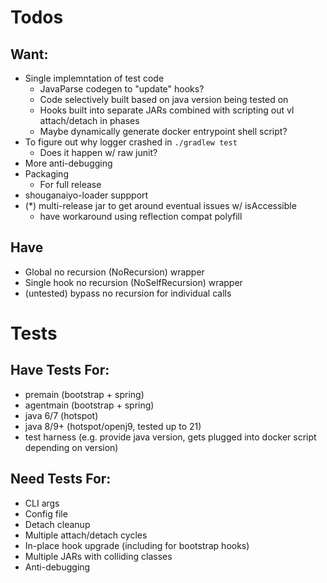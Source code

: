 # Todos

## Want:

* Single implemntation of test code
    * JavaParse codegen to "update" hooks?
    * Code selectively built based on java version being tested on
    * Hooks built into separate JARs combined with scripting out vl attach/detach in phases
    * Maybe dynamically generate docker entrypoint shell script?
* To figure out why logger crashed in `./gradlew test`
    * Does it happen w/ raw junit?
* More anti-debugging
* Packaging
    * For full release
* shouganaiyo-loader suppport
* (*) multi-release jar to get around eventual issues w/ isAccessible
    * have workaround using reflection compat polyfill

## Have

* Global no recursion (NoRecursion) wrapper
* Single hook no recursion (NoSelfRecursion) wrapper
* (untested) bypass no recursion for individual calls

# Tests

## Have Tests For:

* premain (bootstrap + spring)
* agentmain (bootstrap + spring)
* java 6/7 (hotspot)
* java 8/9+ (hotspot/openj9, tested up to 21)
* test harness (e.g. provide java version, gets plugged into docker script depending on version)

## Need Tests For:

* CLI args
* Config file
* Detach cleanup
* Multiple attach/detach cycles
* In-place hook upgrade (including for bootstrap hooks)
* Multiple JARs with colliding classes
* Anti-debugging

